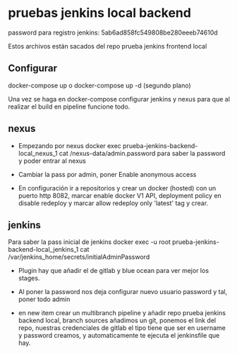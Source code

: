 # pruebas jenkins local backend

password para registro jenkins: 5ab6ad858fc549808be280eeeb74610d


Estos archivos están sacados del repo prueba jenkins frontend local




## Configurar

docker-compose up o docker-compose up -d (segundo plano)

 Una vez se haga en docker-compose configurar jenkins y nexus para que al realizar el build en pipeline funcione todo.

## nexus

 - Empezando por nexus docker exec prueba-jenkins-backend-local_nexus_1 cat /nexus-data/admin.password para saber la password y poder entrar al nexus

 - Cambiar la pass por admin, poner Enable anonymous access

 - En configuración ir a repositorios y crear un docker (hosted) con un puerto http 8082, marcar enable docker V1 API, deployment policy en disable redeploy y marcar allow redeploy only 'latest' tag y crear.

## jenkins

 Para saber la pass inicial de jenkins docker exec -u root prueba-jenkins-backend-local_jenkins_1 cat /var/jenkins_home/secrets/initialAdminPassword

 - Plugin hay que añadir el de gitlab y blue ocean para ver mejor los stages.

 - Al poner la password nos deja configurar nuevo usuario password y tal, poner todo admin

 - en new item crear un multibranch pipeline y añadir repo prueba jenkins backend local, branch sources añadimos un git, ponemos el link del repo, nuestras credenciales de gitlab el tipo tiene que ser en username y password creamos, y automaticamente te ejecuta el jenkinsfile que hay.
